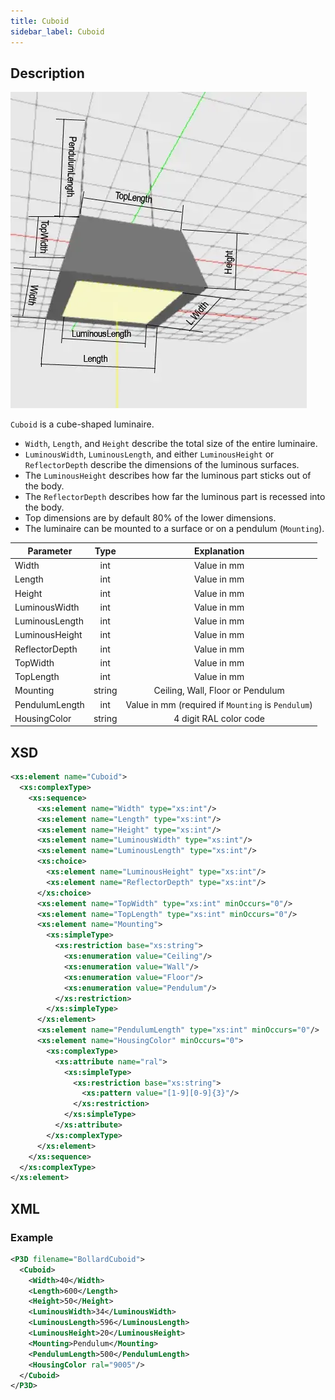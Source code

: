 ```yaml
---
title: Cuboid
sidebar_label: Cuboid
---
```


## Description

![Cuboid](/img/docs/geometry/parametric/cuboid.webp)

`Cuboid` is a cube-shaped luminaire.

- `Width`, `Length`, and `Height` describe the total size of the entire luminaire.
- `LuminousWidth`, `LuminousLength`, and either `LuminousHeight` or `ReflectorDepth` describe the dimensions of the luminous surfaces.
- The `LuminousHeight` describes how far the luminous part sticks out of the body.
- The `ReflectorDepth` describes how far the luminous part is recessed into the body.
- Top dimensions are by default 80% of the lower dimensions.
- The luminaire can be mounted to a surface or on a pendulum (`Mounting`).

| Parameter        | Type    | Explanation                       |
| ---------------- | :-----: | :-------------------------------: |
| Width            | int     | Value in mm                       |
| Length           | int     | Value in mm                       |
| Height           | int     | Value in mm                       |
| LuminousWidth    | int     | Value in mm                       |
| LuminousLength   | int     | Value in mm                       |
| LuminousHeight   | int     | Value in mm                       |
| ReflectorDepth   | int     | Value in mm                       |
| TopWidth         | int     | Value in mm                       |
| TopLength        | int     | Value in mm                       |
| Mounting         | string  | Ceiling, Wall, Floor or Pendulum   |
| PendulumLength   | int     | Value in mm (required if `Mounting` is `Pendulum`) |
| HousingColor     | string  | 4 digit RAL color code            |

## XSD

```xml
<xs:element name="Cuboid">
  <xs:complexType>
    <xs:sequence>
      <xs:element name="Width" type="xs:int"/>
      <xs:element name="Length" type="xs:int"/>
      <xs:element name="Height" type="xs:int"/>
      <xs:element name="LuminousWidth" type="xs:int"/>
      <xs:element name="LuminousLength" type="xs:int"/>
      <xs:choice>
        <xs:element name="LuminousHeight" type="xs:int"/>
        <xs:element name="ReflectorDepth" type="xs:int"/>
      </xs:choice>
      <xs:element name="TopWidth" type="xs:int" minOccurs="0"/>
      <xs:element name="TopLength" type="xs:int" minOccurs="0"/>
      <xs:element name="Mounting">
        <xs:simpleType>
          <xs:restriction base="xs:string">
            <xs:enumeration value="Ceiling"/>
            <xs:enumeration value="Wall"/>
            <xs:enumeration value="Floor"/>
            <xs:enumeration value="Pendulum"/>
          </xs:restriction>
        </xs:simpleType>
      </xs:element>
      <xs:element name="PendulumLength" type="xs:int" minOccurs="0"/>
      <xs:element name="HousingColor" minOccurs="0">
        <xs:complexType>
          <xs:attribute name="ral">
            <xs:simpleType>
              <xs:restriction base="xs:string">
                <xs:pattern value="[1-9][0-9]{3}"/>
              </xs:restriction>
            </xs:simpleType>
          </xs:attribute>
        </xs:complexType>
      </xs:element>
    </xs:sequence>
  </xs:complexType>
</xs:element>
```

## XML
### Example

```xml
<P3D filename="BollardCuboid">
  <Cuboid>
    <Width>40</Width>
    <Length>600</Length>
    <Height>50</Height>
    <LuminousWidth>34</LuminousWidth>
    <LuminousLength>596</LuminousLength>
    <LuminousHeight>20</LuminousHeight>
    <Mounting>Pendulum</Mounting>
    <PendulumLength>500</PendulumLength>
    <HousingColor ral="9005"/> 
  </Cuboid>
</P3D>
```